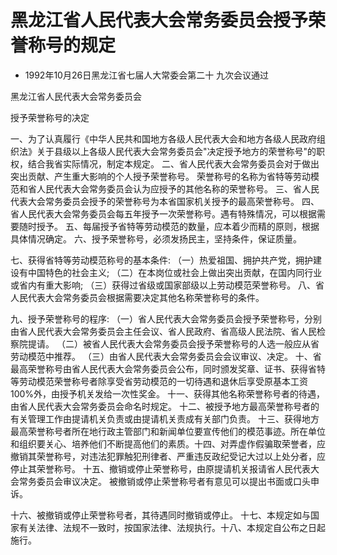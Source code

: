 # 黑龙江省人民代表大会常务委员会授予荣誉称号的规定

- 1992年10月26日黑龙江省七届人大常委会第二十
  九次会议通过

<!-- INFO END -->

黑龙江省人民代表大会常务委员会

授予荣誉称号的决定

一、为了认真履行《中华人民共和国地方各级人民代表大会和地方各级人民政府组织法》关于县级以上各级人民代表大会常务委员会"决定授予地方的荣誉称号"的职权，结合我省实际情况，制定本规定。 二、省人民代表大会常务委员会对于做出突出贡献、产生重大影响的个人授予荣誉称号。 荣誉称号的名称为省特等劳动模范和省人民代表大会常务委员会认为应授予的其他名称的荣誉称号。 三、省人民代表大会常务委员会授予的荣誉称号为本省国家机关授予的最高荣誉称号。 四、省人民代表大会常务委员会每五年授予一次荣誉称号。遇有特殊情况，可以根据需要随时授予。 五、每届授予省特等劳动模范的数量，应本着少而精的原则，根据具体情况确定。 六、授予荣誉称号，必须发扬民主，坚持条件，保证质量。

七、获得省特等劳动模范称号的基本条件: （一）热爱祖国、拥护共产党，拥护建设有中国特色的社会主义; （二）在本岗位或社会上做出突出贡献，在国内同行业或省内有重大影响; （三）获得过省级或国家部级以上劳动模范荣誉称号。 八、省人民代表大会常务委员会根据需要决定其他名称荣誉称号的条件。

九、授予荣誉称号的程序: （一）省人民代表大会常务委员会授予荣誉称号，分别由省人民代表大会常务委员会主任会议、省人民政府、省高级人民法院、省人民检察院提请。 （二）被省人民代表大会常务委员会授予荣誉称号的人选一般应从省劳动模范中推荐。 （三）由省人民代表大会常务委员会会议审议、决定。 十、省最高荣誉称号由省人民代表大会常务委员会公布，同时颁发奖章、证书、获得省特等劳动模范荣誉称号者除享受省劳动模范的一切待遇和退休后享受原基本工资100%外，由授予机关发给一次性奖金。 十一、获得其他名称荣誉称号者的待遇，由省人民代表大会常务委员会命名时规定。 十二、被授予地方最高荣誉称号者的有关管理工作由提请机关负责或由提请机关责成有关部门负责。 十三、获得地方最高荣誉称号者所在地行政主管部门和新闻单位要宣传他们的模范事迹。所在单位和组织要关心、培养他们不断提高他们的素质。十四、对弄虚作假骗取荣誉者，应撤销其荣誉称号，对违法犯罪触犯刑律者、严重违反政纪受记大过以上处分者，应停止其荣誉称号。 十五、撤销或停止荣誉称号，由原提请机关报请省人民代表大会常务委员会审议决定。 被撤销或停止荣誉称号者有意见可以提出书面或口头申诉。

十六、被撤销或停止荣誉称号者，其待遇同时撤销或停止。 十七、本规定如与国家有关法律、法规不一致时，按国家法律、法规执行。十八、本规定自公布之日起施行。
